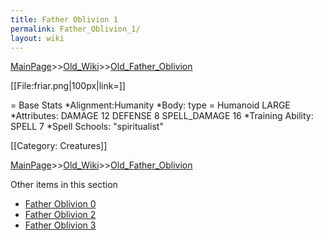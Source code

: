 ```yaml
---
title: Father Oblivion 1
permalink: Father_Oblivion_1/
layout: wiki
---
```


[MainPage](/keeperrl_wiki/ "wikilink")>>[Old_Wiki](/keeperrl_wiki/Old_Wiki "wikilink")>>[Old_Father_Oblivion](/keeperrl_wiki/Old_Father_Oblivion "wikilink")

[[File:friar.png|100px|link=]]

= Base Stats 
*Alignment:Humanity
*Body: type = Humanoid LARGE 
*Attributes: DAMAGE 12 DEFENSE 8 SPELL_DAMAGE 16
*Training Ability: SPELL 7 
*Spell Schools: &quot;spiritualist&quot; 

[[Category: Creatures]]

[MainPage](/keeperrl_wiki/ "wikilink")>>[Old_Wiki](/keeperrl_wiki/Old_Wiki "wikilink")>>[Old_Father_Oblivion](/keeperrl_wiki/Old_Father_Oblivion "wikilink")

Other items in this section
-    [Father Oblivion 0](/keeperrl_wiki/Father_Oblivion_0 "wikilink")
-    [Father Oblivion 2](/keeperrl_wiki/Father_Oblivion_2 "wikilink")
-    [Father Oblivion 3](/keeperrl_wiki/Father_Oblivion_3 "wikilink")

